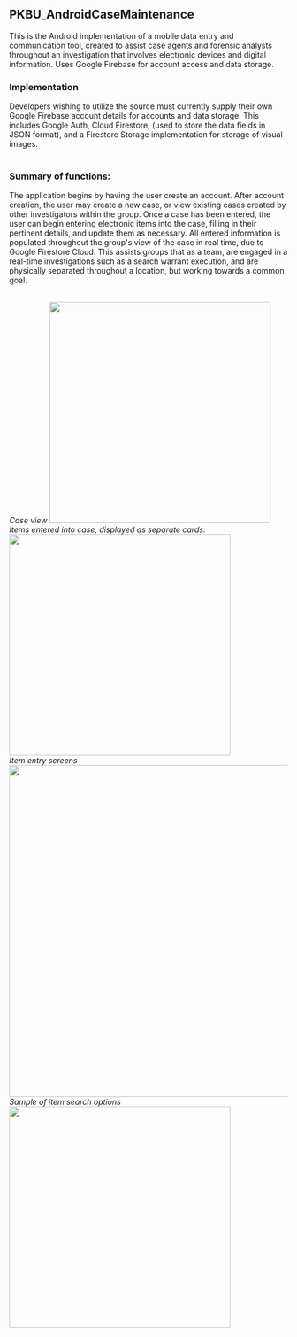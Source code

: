 ## PKBU_AndroidCaseMaintenance

This is the Android implementation of a mobile data entry and communication tool, created to assist case agents and forensic analysts throughout an investigation that involves electronic devices and digital information.  Uses Google Firebase for account access and data storage.  

### Implementation
Developers wishing to utilize the source must currently supply their own Google Firebase account details for accounts and data storage.  This includes Google Auth, Cloud Firestore, (used to store the data fields in JSON format), and a Firestore Storage implementation for storage of visual images.\
<br>
### Summary of functions:  
The application begins by having the user create an account.  After account creation, the user may create a new case, or view existing cases created by other investigators within the group.  Once a case has been entered, the user can begin entering electronic items into the case, filling in their pertinent details, and update them as necessary.  All entered information is populated throughout the group's view of the case in real time, due to Google Firestore Cloud.  This assists groups that as a team, are engaged in a real-time investigations such as a search warrant execution, and are physically separated throughout a location, but working towards a common goal.  

<br>
<i>Case view</i>
<img src="https://user-images.githubusercontent.com/25714007/86613214-df341500-bf76-11ea-97cd-93fd50828ce2.png" width="400">
<br>
<i>Items entered into case, displayed as separate cards:</i>
<img src="https://user-images.githubusercontent.com/25714007/86613528-58cc0300-bf77-11ea-81da-6d53ca438a0b.png" width="400">
<br>
<i>Item entry screens</i>
<img src="https://user-images.githubusercontent.com/25714007/86615014-7ac68500-bf79-11ea-96c2-60f6c27b099b.png" width="600">
<br>
<i>Sample of item search options</i>
<img src="https://user-images.githubusercontent.com/25714007/86613958-e7408480-bf77-11ea-947e-adf76d542d8e.png" width="400">
